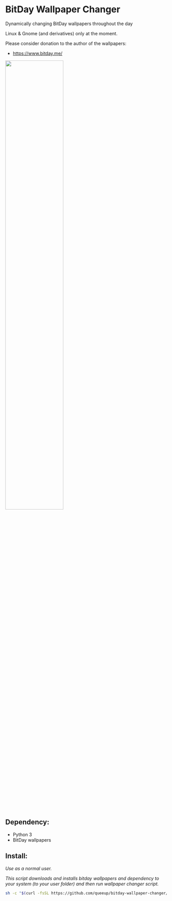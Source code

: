 # BitDay Wallpaper Changer

Dynamically changing BitDay wallpapers throughout the day

Linux & Gnome (and derivatives) only at the moment.

Please consider donation to the author of the wallpapers:
 - https://www.bitday.me/

<a href="https://www.bitday.me/">
  <img src="https://img.wallpapersafari.com/desktop/1920/1080/71/32/nioKmC.jpg" width="60%">
</a>

## Dependency:

- Python 3
- BitDay wallpapers

## Install:

*Use as a normal user.*

*This script downloads and installs bitday wallpapers and dependency to your system (to your user folder) and then run wallpaper changer script.*

```bash
sh -c "$(curl -fsSL https://github.com/queeup/bitday-wallpaper-changer/raw/main/install.sh)"
```